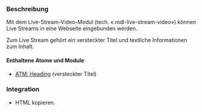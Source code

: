 ### Beschreibung

Mit dem Live-Stream-Video-Modul (tech. «.mdl-live-stream-video») können Live Streams in eine Webseite eingebunden werden.

Zum Live Stream gehört ein versteckter Titel und textliche Informationen zum Inhalt.

#### Enthaltene Atome und Module
* <a href="../../atoms/headings/headings.html">ATM: Heading</a> (versteckter Titel)

### Integration
* HTML kopieren.
